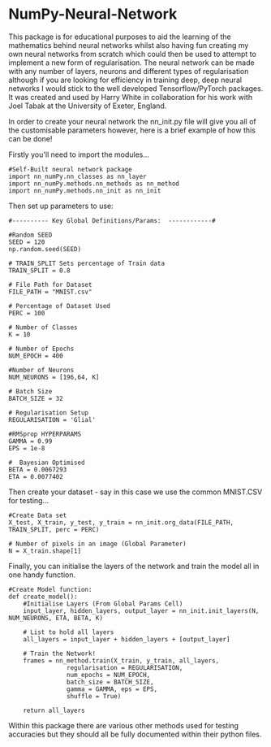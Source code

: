 # NumPy-Neural-Network

This package is for educational purposes to aid the learning of the mathematics behind neural networks whilst also having fun creating my own neural networks from scratch which could then be used to attempt to implement a new form of regularisation. The neural network can be made with any number of layers, neurons and different types of regularisation although if you are looking for efficiency in training deep, deep neural networks I would stick to the well developed Tensorflow/PyTorch packages. It was created and used by Harry White in collaboration for his work with Joel Tabak at the University of Exeter, England. 

In order to create your neural network the nn_init.py file will give you all of the customisable parameters however, here is a brief example of how this can be done!

Firstly you'll need to import the modules...
```
#Self-Built neural network package
import nn_numPy.nn_classes as nn_layer
import nn_numPy.methods.nn_methods as nn_method
import nn_numPy.methods.nn_init as nn_init
```

Then set up parameters to use: 
```
#---------- Key Global Definitions/Params:  ------------#

#Random SEED
SEED = 120
np.random.seed(SEED)

# TRAIN_SPLIT Sets percentage of Train data
TRAIN_SPLIT = 0.8

# File Path for Dataset
FILE_PATH = "MNIST.csv" 

# Percentage of Dataset Used
PERC = 100

# Number of Classes
K = 10

# Number of Epochs
NUM_EPOCH = 400

#Number of Neurons
NUM_NEURONS = [196,64, K]

# Batch Size
BATCH_SIZE = 32

# Regularisation Setup
REGULARISATION = 'Glial'

#RMSprop HYPERPARAMS
GAMMA = 0.99 
EPS = 1e-8 

#  Bayesian Optimised 
BETA = 0.0067293
ETA = 0.0077402
```
Then create your dataset - say in this case we use the common MNIST.CSV for testing...

```
#Create Data set
X_test, X_train, y_test, y_train = nn_init.org_data(FILE_PATH, TRAIN_SPLIT, perc = PERC)

# Number of pixels in an image (Global Parameter)
N = X_train.shape[1]
```

Finally, you can initialise the layers of the network and train the model all in one handy function. 

```
#Create Model function: 
def create_model():
    #Initialise Layers (From Global Params Cell)
    input_layer, hidden_layers, output_layer = nn_init.init_layers(N, NUM_NEURONS, ETA, BETA, K)

    # List to hold all layers
    all_layers = input_layer + hidden_layers + [output_layer]

    # Train the Network!
    frames = nn_method.train(X_train, y_train, all_layers, 
                regularisation = REGULARISATION, 
                num_epochs = NUM_EPOCH, 
                batch_size = BATCH_SIZE,
                gamma = GAMMA, eps = EPS, 
                shuffle = True)

    return all_layers
```

Within this package there are various other methods used for testing accuracies but they should all be fully documented within their python files.
